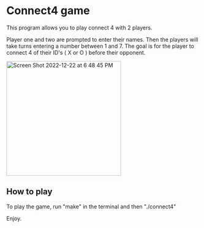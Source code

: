 # Connect4 game

This program allows you to play connect 4 with 2 players. 

Player one and two are prompted to enter their names. Then the players will take turns entering a number between 1 and 7.
The goal is for the player to connect 4 of their ID's ( X or O ) before their opponent.

<img width="299" alt="Screen Shot 2022-12-22 at 6 48 45 PM" src="https://user-images.githubusercontent.com/84790796/209249305-82aab89a-50fb-4605-853e-6a94b8dde769.png">

## How to play

To play the game, run "make" in the terminal and then "./connect4"

Enjoy.
